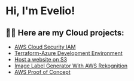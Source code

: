 <h1>Hi, I'm Evelio! </h1>

<h2>👨‍💻 Here are my Cloud projects:</h2>

- [AWS Cloud Security IAM](https://github.com/EvelioMorales/AWS-Cloud-Security-IAM/blob/main/README.md)
- [Terraform-Azure Development Environment](https://github.com/EvelioMorales/Terraform-Dev-environment-Azure/blob/main/README.md)
- [Host a website on S3](https://github.com/EvelioMorales/Static-Website-hosting/blob/main/legendary-aws-host-a-website-on-s3.pdf)
- [Image Label Generator With AWS Rekognition](https://github.com/EvelioMorales/Image-Label-Generator/blob/main/README.md)
- [AWS Proof of Concept](https://github.com/EvelioMorales/AWS-Proof-of-Concept)
